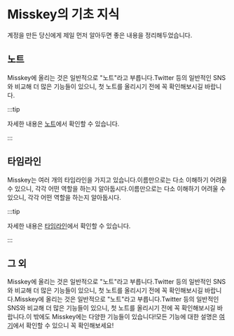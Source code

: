# Misskey의 기초 지식

계정을 만든 당신에게 제일 먼저 알아두면 좋은 내용을 정리해두었습니다.

## 노트

Misskey에 올리는 것은 일반적으로 "노트"라고 부릅니다.Twitter 등의 일반적인 SNS와 비교해 더 많은 기능들이 있으니, 첫 노트를 올리시기 전에 꼭 확인해보시길 바랍니다.

:::tip

자세한 내용은 [노트](/docs/for-users/features/notes/)에서 확인할 수 있습니다.

:::

## 타임라인

Misskey는 여러 개의 타임라인을 가지고 있습니다.이름만으로는 다소 이해하기 어려울 수 있으니, 각각 어떤 역할을 하는지 알아둡시다.이름만으로는 다소 이해하기 어려울 수 있으니, 각각 어떤 역할을 하는지 알아둡시다.

:::tip

자세한 내용은 [타임라인](/docs/for-users/features/timeline/)에서 확인할 수 있습니다.

:::

## 그 외

Misskey에 올리는 것은 일반적으로 "노트"라고 부릅니다.Twitter 등의 일반적인 SNS와 비교해 더 많은 기능들이 있으니, 첫 노트를 올리시기 전에 꼭 확인해보시길 바랍니다.Misskey에 올리는 것은 일반적으로 "노트"라고 부릅니다.Twitter 등의 일반적인 SNS와 비교해 더 많은 기능들이 있으니, 첫 노트를 올리시기 전에 꼭 확인해보시길 바랍니다.이 밖에도 Misskey에는 다양한 기능들이 있습니다!모든 기능에 대한 설명은 [여기](/docs/for-users/features/)에서 확인할 수 있으니 꼭 확인해보세요!
